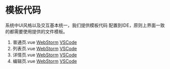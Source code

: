 # 模板代码

系统中UI风格以及交互基本统一，我们提供模板代码 配置到IDE，原则上界面一致的都需要使用提供的文件模板。

1. 普通页.vue  [WebStorm](https://github.com/funidocs/vue-doc/blob/master/docs/webStormModal.txt)  [VSCode](https://github.com/funidocs/vue-doc/blob/master/docs/vscodeModal.json)
2. 列表页.vue  [WebStorm](https://github.com/funidocs/vue-doc/blob/master/docs/webStormList.txt)  [VSCode](https://github.com/funidocs/vue-doc/blob/master/docs/vscodeList.json)
3. 详情页.vue  [WebStorm](https://github.com/funidocs/vue-doc/blob/master/docs/webStormList.txt)  [VSCode](https://github.com/funidocs/vue-doc/blob/master/docs/vsDetail.json)
4. 编辑页.vue  [WebStorm](https://github.com/funidocs/vue-doc/blob/master/docs/webStormList.txt)  [VSCode](https://github.com/funidocs/vue-doc/blob/master/docs/vsModify.json)

